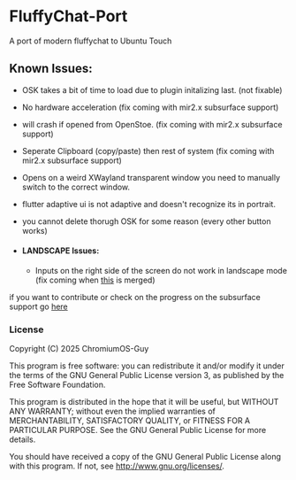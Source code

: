 # FluffyChat-Port

A port of modern fluffychat to Ubuntu Touch

## Known Issues:
* OSK takes a bit of time to load due to plugin initalizing last. (not fixable)
* No hardware acceleration (fix coming with mir2.x subsurface support)
* will crash if opened from OpenStoe. (fix coming with mir2.x subsurface support)
* Seperate Clipboard (copy/paste) then rest of system (fix coming with mir2.x subsurface support)
* Opens on a weird XWayland transparent window you need to manually switch to the correct window.
* flutter adaptive ui is not adaptive and doesn't recognize its in portrait.
* you cannot delete thorugh OSK for some reason (every other button works)

* #### LANDSCAPE Issues:
    * Inputs on the right side of the screen do not work in landscape mode (fix coming when [this](https://gitlab.com/ubports/development/core/lomiri/-/merge_requests/207) is merged)

if you want to contribute or check on the progress on the subsurface support go [here](https://gitlab.com/ubports/development/core/qtmir/-/merge_requests/83)

### License

Copyright (C) 2025  ChromiumOS-Guy

This program is free software: you can redistribute it and/or modify it under
the terms of the GNU General Public License version 3, as published by the
Free Software Foundation.

This program is distributed in the hope that it will be useful, but WITHOUT ANY
WARRANTY; without even the implied warranties of MERCHANTABILITY, SATISFACTORY
QUALITY, or FITNESS FOR A PARTICULAR PURPOSE.  See the GNU General Public License
for more details.

You should have received a copy of the GNU General Public License along with
this program. If not, see <http://www.gnu.org/licenses/>.
